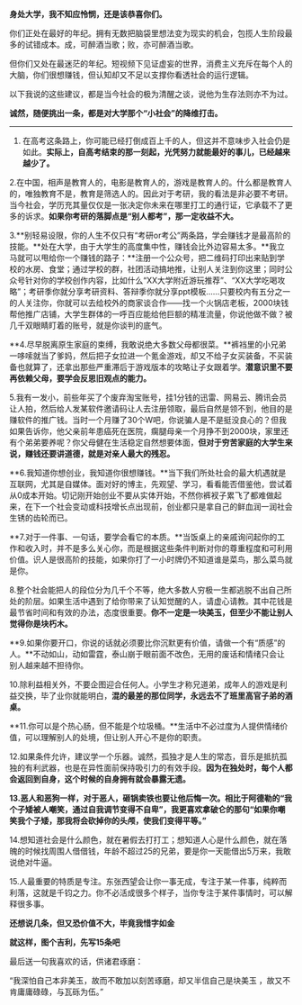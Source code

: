 



**身处大学，我不知应怜悯，还是该恭喜你们。**

你们正处在最好的年纪。拥有无数把脑袋里想法变为现实的机会，包揽人生阶段最多的试错成本。成，可醉酒当歌；败，亦可醉酒当歌。

但你们又处在最迷茫的年纪。短视频下见证虚妄的世界，消费主义充斥在每个人的大脑，你们很想赚钱，但认知却又不足以支撑你看透社会的运行逻辑。

以下我说的这些建议，都是当今社会的极为清醒之谈，说他为生存法则亦不为过。

**诚然，随便挑出一条，都是对大学那个“小社会”的降维打击。**

  




---

1. 在高考这条路上，你可能已经打倒成百上千的人，但这并不意味步入社会仍是如此。**实际上，自高考结束的那一刻起，光凭努力就能最好的事儿，已经越来越少了。**

2.在中国，相声是教育人的，电影是教育人的，游戏是教育人的。什么都是教育人的，唯独教育不是，教育是筛选人的。因此对于考研，我的看法是非必要不考研。当今社会，学历充其量仅仅是一张决定你未来在哪里打工的通行证，它承载不了更多的诉求。**如果你考研的落脚点是“别人都考”，那一定收益不大。**

3.**别轻易设限，你的人生不仅只有“考研or考公”两条路，学会赚钱才是最高阶的技能。**处在大学，由于大学生的高度集中性，赚钱会比外边容易太多。**我立马就可以甩给你一个赚钱的路子：**注册一个公众号，把二维码打印出来贴到学校的水房、食堂；通过学校的群，社团活动搞地推，让别人关注到你这里；同时公众号针对你的学校创作内容，比如什么“XX大学附近游玩推荐”、“XX大学吃喝攻略”；考研季你就分享考研资料、答辩季你就分享ppt模板……只要校内有五分之一的人关注你，你就可以去给校外的商家谈合作——找一个火锅店老板，2000块钱帮他推广店铺，大学生群体的一呼百应能给他巨额的精准流量，你说他做不做？被几千双眼睛盯着的账号，就是你谈判的底气。

**4.尽早脱离原生家庭的束缚，我敢说绝大多数父母都很菜。**裤裆里的小兄弟一哆嗦就当了爹妈，然后把子女拉进一个氪金游戏，却又不给子女买装备，不买装备也就算了，还拿出那些严重滞后于游戏版本的攻略让子女跟着学。**潜意识里不要再依赖父母，要学会反思旧观点的能力。**

5.我有一发小，前些年买了个废弃淘宝账号，挂1分钱的迅雷、网易云、腾讯会员让人拍，然后给人发某软件邀请码让人去注册领取，最后自然是领不到，他目的是赚软件的推广钱。当时一个月赚了30个W吧，你说骗人是不是挺没良心的？但我如果告诉你，他父亲前年患癌死在医院，瘸腿母亲一个月挣不到2000块，家里还有个弟弟要养呢？你父母健在生活稳定自然想要体面，**但对于穷苦家庭的大学生来说，赚钱还要讲道德，就是对亲人最大的残忍。**

**6.我知道你想创业，我知道你很想赚钱。**当下我们所处社会的最大机遇就是互联网，尤其是自媒体。面对好的博主，先观望、学习，看看能否借鉴他，尝试着从0成本开始。切记刚开始创业不要从实体开始，不然你裤衩子累飞了都难做起来，在下一个社会变动或科技增长点出现前，创业都只是拿自己的鲜血润一润社会生锈的齿轮而已。

**7.对于一件事、一句话，要学会看它的本质。**当饭桌上的亲戚询问起你的工作和收入时，并不是多么关心你，而是根据这些条件判断对你的尊重程度和可利用价值。识人是很高阶的技能，如果你打了一小时牌仍不知道谁是菜鸟，那么菜鸟就是你。

8.整个社会能把人的段位分为几千个不等，绝大多数人穷极一生都逃脱不出自己所处的阶层。如果生活中遇到了给你带来了认知觉醒的人，请虚心请教。其中花钱是最节省时间和有效的办法，态度很重要。**你不一定是一块美玉，但至少不能让别人觉得你是块朽木。**

**9.如果你要开口，你说的话就必须要比你沉默更有价值，请做一个有“质感”的人。**不动如山，动如雷霆，泰山崩于眼前面不改色，无用的废话和情绪只会让别人越来越不担待你。

10.除利益相关外，不要企图迎合任何人。小学生才称兄道弟，成年人的游戏是利益交换，毕了业你就能明白，**混的最差的那位同学，永远去不了班里高官子弟的酒桌。**

**11.你可以是个热心肠，但不能是个垃圾桶。**生活中不必过度为人提供情绪价值，可以理解别人的处境，但让别人开心不是你的职责。

12.如果条件允许，建议学一个乐器。诚然，孤独才是人生的常态，音乐是抵抗孤独的有利武器，也是在异性面前保持吸引力的有效手段。**因为在独处时，每个人都会返回到自身，这个时候的自身拥有就会暴露无遗。**

**13.恶人和恶狗一样，对于恶人，砸锅卖铁也要让他后悔一次。**相比于阿德勒的“我个子矮被人嘲笑，通过自我调节变得不自卑”，我更喜欢拿破仑的那句**“如果你嘲笑我个子矮，那我将会砍掉你的头颅，使我们变得平等。”**

14.想知道社会是什么颜色，就在暑假去打打工；想知道人心是什么颜色，就在落魄的时候找周围人借借钱，年龄不超过25的兄弟，要是你一天能借出5万来，我敢说绝对牛逼。

15.人最重要的特质是专注。东张西望会让你一事无成，专注于某一件事，纯粹而利落，这就是千钧之力。你不必活成很多个样子，当你专注于某件事情时，可以解释很多事。

  


**还想说几条，但又恐价值不大，毕竟我惜字如金**

**就这样，图个吉利，先写15条吧**

  


最后送一句我喜欢的话，供诸君琢磨：

“我深怕自己本非美玉，故而不敢加以刻苦琢磨，却又半信自己是块美玉 ，故又不肯庸庸碌碌，与瓦砾为伍。”





